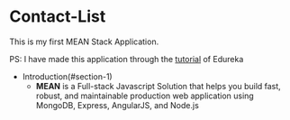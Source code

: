 # Contact-List
This is my first MEAN Stack Application.

PS: I have made this application through the [tutorial](https://www.youtube.com/watch?v=wtIvu085uU0&t=22s) of Edureka

- Introduction(#section-1)
  - <b>MEAN</b> is a Full-stack Javascript Solution that helps you build fast, robust, and maintainable production web application using MongoDB, Express, AngularJS, and Node.js 